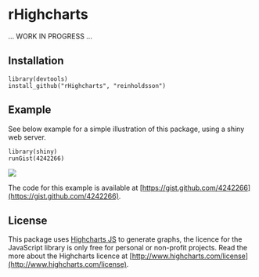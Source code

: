 # rHighcharts

... WORK IN PROGRESS ...

## Installation

    library(devtools)
    install_github("rHighcharts", "reinholdsson")
    
## Example

See below example for a simple illustration of this package, using a shiny web server. 

    library(shiny)
    runGist(4242266)

![](http://cloud.github.com/downloads/reinholdsson/rHighcharts/rHighcharts-app-screenshot.png)

The code for this example is available at [https://gist.github.com/4242266](https://gist.github.com/4242266).

## License

This package uses [Highcharts JS](https://github.com/highslide-software/highcharts.com) to generate graphs, the licence for the JavaScript library is only free for personal or non-profit projects. Read the more about the Highcharts licence at [http://www.highcharts.com/license](http://www.highcharts.com/license).